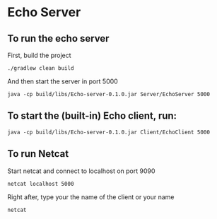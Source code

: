 # Echo Server

## To run the echo server

First, build the project

`./gradlew clean build`


And then start the server in port 5000

`java -cp build/libs/Echo-server-0.1.0.jar Server/EchoServer 5000`


## To start the (built-in) Echo client, run:

`java -cp build/libs/Echo-server-0.1.0.jar Client/EchoClient 5000`


## To run Netcat

Start netcat and connect to localhost on port 9090

`netcat localhost 5000`

Right after, type your the name of the client or your name

`netcat`